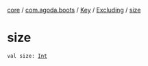 [core](../../../index.md) / [com.agoda.boots](../../index.md) / [Key](../index.md) / [Excluding](index.md) / [size](./size.md)

# size

`val size: `[`Int`](https://kotlinlang.org/api/latest/jvm/stdlib/kotlin/-int/index.html)